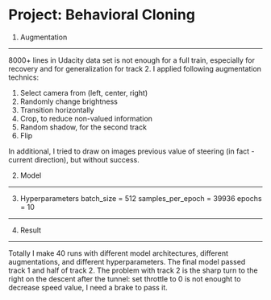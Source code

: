 Project: Behavioral Cloning
====================
1. Augmentation
---------------
8000+ lines in Udacity data set is not enough for a full train, especially for recovery and for generalization for track 2. I applied following augmentation technics: 
1. Select camera from (left, center, right)
2. Randomly change brightness
3. Transition horizontally 
4. Crop, to reduce non-valued information
5. Random shadow, for the second track
6. Flip

In additional, I tried to draw on images previous value of steering (in fact - current direction),  but without success. 

2. Model
-----------------------
3. Hyperparameters
batch_size = 512
samples_per_epoch = 39936
epochs = 10
---------------------------------
4. Result
---------------------------------------
Totally I make 40 runs with different model architectures, different augmentations, and different hyperparameters. The final model passed track 1 and half of track 2. 
The problem with track 2 is the sharp turn to the right on the descent after the tunnel: set throttle to 0 is not enought to decrease speed value, I need a brake to pass it. 
